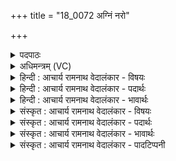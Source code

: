 +++
title = "18_0072 अग्निं नरो"

+++
<details><summary>पदपाठः</summary>

अ꣣ग्नि꣢म्। न꣡रः꣢꣯। दी꣡धि꣢꣯तिभिः। अ꣣र꣡ण्योः꣢। ह꣡स्त꣢꣯च्युतम्। ह꣡स्त꣢꣯। च्यु꣣तम्। जनयत। प्रशस्त꣢म्। प्र꣣। श꣢स्तम्। दू꣣रेदृ꣡श꣢म्। दू꣣रे। दृ꣡ष꣢꣯म्। गृ꣣ह꣡ प꣢तिम्। गृ꣣ह꣢। प꣣तिम्। अथव्यु꣢म्। अ꣣। थव्यु꣢म्। ७२।
</details>

<details><summary>अधिमन्त्रम् (VC)</summary>

- अग्निः
- वसिष्ठो मैत्रावरुणिः
- त्रिपाद विराड् गायत्री
- षड्जः
- आग्नेयं काण्डम्
</details>

<details><summary>हिन्दी : आचार्य रामनाथ वेदालंकार - विषयः</summary>

अगले मन्त्र में यह कहा गया है कि परमात्मा रूप अग्नि को सब मनुष्य हृदयों में प्रदीप्त करें।
</details>

<details><summary>हिन्दी : आचार्य रामनाथ वेदालंकार - पदार्थः</summary>

पदार्थान्वयभाषाः -  (नरः) आप उपासक लोग (हस्तच्युतम्) हाथ, पैर, आँख, कान आदि से रहित, (प्रशस्तम्) प्रशस्तियुक्त, (दूरेदृशम्) दूरदर्शी, (गृहपतिम्) ब्रह्माण्ड-रूप अथवा शरीर-रूप घर के पालनकर्ता, (अथव्युम्) अचल, स्थिरमति (अग्निम्) परमात्मा-रूप अग्नि को (दीधितिभिः) ध्यानक्रिया रूप अंगुलियों से (अरण्योः) मन और आत्मा रूप अरणियों के मध्य में (जनयत) प्रकट करो ॥१०॥ इस मन्त्र में श्लेष से यज्ञाग्नि के पक्ष में भी अर्थयोजना करनी चाहिए ॥१०॥
</details>

<details><summary>हिन्दी : आचार्य रामनाथ वेदालंकार - भावार्थः</summary>

भावार्थभाषाः -  अरणियों को रगड़कर जैसे यज्ञवेदि में यज्ञाग्नि को प्रदीप्त करते हैं, वैसे ही ध्यानरूप रगड़ से परमात्मा को हृदय में प्रकाशित करना चाहिए ॥१०॥ इस दशति में परमेश्वर का माहात्म्य वर्णित होने से, और उसकी पूजा के लिए, उसकी ज्योति का साक्षात्कार करने के लिए तथा ध्यान-रूप मन्थन-क्रियाओं से उसे प्रकाशित करने के लिए मनुष्यों को प्रेरित किये जाने से इस दशति के विषय की पूर्व दशति के विषय के साथ संगति है ॥ प्रथम प्रपाठक में द्वितीय अर्ध की द्वितीय दशति समाप्त ॥ प्रथम अध्याय में सप्तम खण्ड समाप्त ॥
</details>

<details><summary>संस्कृत : आचार्य रामनाथ वेदालंकार - विषयः</summary>

अथ परमात्माग्निः सर्वैर्जनैर्हृदये प्रदीपनीय इत्याह।
</details>

<details><summary>संस्कृत : आचार्य रामनाथ वेदालंकार - पदार्थः</summary>

पदार्थान्वयभाषाः -  (नरः२) उपासका जना यूयम् (हस्तच्युतम्) पाणिपादचक्षुःश्रोत्रादिरहितम्। हस्तशब्दः पादादीनामप्युपलक्षकः। (प्रशस्तम्) प्रशस्तियुक्तम्, (दूरेदृशम्) यो दूरे पश्यति स दूरेदृक् तं दूरदृश्वानम्। अत्र तत्पुरुषे कृति बहुलम्।’ अ० ६।३।१४ इति सप्तम्या अलुक्। (गृहपतिम्) ब्रह्माण्डगृहस्य शरीरगृहस्य वा पालकम्, (अथव्युम्३) यः थर्वति चलति स थर्व्युः। थर्वतिश्चरतिकर्मा। निरु० ११।१७। छान्दसे रेफलोपे थर्व्युरेव थव्युः, न थव्युः अथव्युः सर्वव्यापकत्वादचलः स्थिरमतिर्वा तम् (अग्निम्) परमात्मरूपम् अग्निम् (दीधितिभिः) ध्यानक्रियारूपाभिः अङ्गुलीभिः। दीधितयः इत्यङ्गुलिनाम। निघं० २।५। पक्षे दीधितयो ध्यानक्रियाः, ध्यै चिन्तायाम्। (अरण्योः) मनआत्मरूपयोः अरणिकाष्ठयोः मध्ये (जनयत) प्रकटयत ॥१०॥ श्लेषेण यज्ञाग्निपक्षेऽपि योजनीयम् ॥१०॥ यास्काचार्योऽस्य मन्त्रस्य ऋग्वेदीयं पाठमेवं व्याचष्टे—“दीधितयोऽङ्गुलयो भवन्ति, धीयन्ते कर्मसु। अरणी प्रत्युत एने अग्निः, समरणाज्जायत इति वा। हस्तच्युती हस्तप्रच्युत्या। जनयन्त प्रशस्तम्, दूरेदर्शनं, गृहपतिम् अतनवन्तम्।” निरु० ५।९।४१ इति ॥१०॥
</details>

<details><summary>संस्कृत : आचार्य रामनाथ वेदालंकार - भावार्थः</summary>

भावार्थभाषाः -  अरणिमन्थनेन यथा यज्ञाग्निर्यज्ञवेद्यां प्रदीप्यते तथा ध्यानरूपेण मन्थनेन परमात्मा हृदि प्रकाशनीयः ॥१०॥ अत्र परमेश्वरस्य माहात्म्यवर्णनात्, तत्सपर्यार्थं, तज्ज्योतिःसाक्षात्कारार्थं, ध्यानरूपमन्थनक्रियाभिस्तत्प्रकाशनार्थं च जनानां प्रेरणादेतद्दशत्यर्थस्य पूर्वदशत्यर्थेन सह सङ्गतिरस्तीति वेद्यम् ॥ इति प्रथमे प्रपाठके द्वितीयेऽर्धे द्वितीया दशतिः ॥ इति प्रथमेऽध्याये सप्तमः खण्डः ॥
</details>

<details><summary>संस्कृत : आचार्य रामनाथ वेदालंकार - पादटिप्पनी</summary>

टिप्पणी:   १. ऋ० ७।१।१ हस्तच्युती जनयन्त, अमथर्युम् इति पाठः। २. विवरणकारस्तु नर इति जनयत इति मध्यमपुरुषयोगात् आमन्त्रितान्तम् इत्याह। परम् आमन्त्रितनिघाताभावात् ‘नरः इति पदं सम्बोधनान्तं न भवितुमर्हति। अत्र भरतस्वामी एवमाह—“अग्निं जनयत जनयन्ति नरः। लटः प्रथमपुरुषबहुवचनस्य लोण्मध्यमपुरुषबहुवचनेन व्यत्ययः। हे नरः मनुष्या ऋत्विजः जनयत इति वा प्रार्थना। तस्मिन् पक्षे नरः इति पदस्य आद्युदात्तत्वं स्वरव्यत्ययात्। सर्वानुदात्तं हि प्राप्तम् आमन्त्रितस्य च।’ पा० ८।१।१९ इति। नरो नेतारो यूयम् इति या कर्तृविशेषणम्।” ३. थर्व्यतेर्गतिकर्मणः नञुपसृष्टात् लुप्तरेफात् अथव्युम् इति रूपसिद्धिः, अगम्यम्—इति भ०। थर्वतिर्गत्यर्थः। अगमनम् अतनवन्तं वा—इति सा०।
</details>